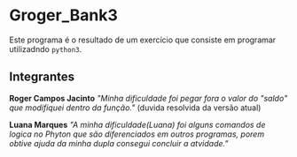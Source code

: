 # Groger_Bank3
Este programa é o resultado de um exercício que consiste em programar utilizadndo `python3`.

## Integrantes
**Roger Campos Jacinto**
*"Minha dificuldade foi pegar fora o valor do "saldo" que modifiquei dentro da função."* (duvida resolvida da versão atual)

**Luana Marques**
*"A minha dificuldade(Luana) foi alguns comandos de logica no Phyton que são diferenciados em outros programas, porem obtive ajuda da minha dupla consegui concluir a atvidade."*





